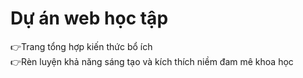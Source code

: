 # Dự án web học tập 

👉Trang tổng hợp kiến thức bổ ích </br>
👉Rèn luyện khả năng sáng tạo và kích thích niềm đam mê khoa học</br>

